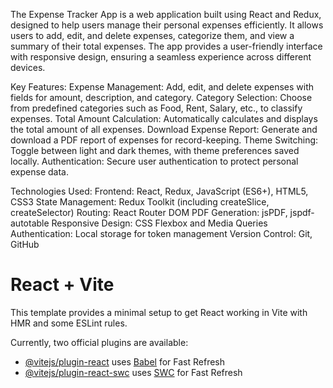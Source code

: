 The Expense Tracker App is a web application built using React and Redux, designed to help users manage their personal expenses efficiently. It allows users to add, edit, and delete expenses, categorize them, and view a summary of their total expenses. The app provides a user-friendly interface with responsive design, ensuring a seamless experience across different devices.


Key Features:
Expense Management: Add, edit, and delete expenses with fields for amount, description, and category.
Category Selection: Choose from predefined categories such as Food, Rent, Salary, etc., to classify expenses.
Total Amount Calculation: Automatically calculates and displays the total amount of all expenses.
Download Expense Report: Generate and download a PDF report of expenses for record-keeping.
Theme Switching: Toggle between light and dark themes, with theme preferences saved locally.
Authentication: Secure user authentication to protect personal expense data.

Technologies Used:
Frontend: React, Redux, JavaScript (ES6+), HTML5, CSS3
State Management: Redux Toolkit (including createSlice, createSelector)
Routing: React Router DOM
PDF Generation: jsPDF, jspdf-autotable
Responsive Design: CSS Flexbox and Media Queries
Authentication: Local storage for token management
Version Control: Git, GitHub


# React + Vite

This template provides a minimal setup to get React working in Vite with HMR and some ESLint rules.

Currently, two official plugins are available:

- [@vitejs/plugin-react](https://github.com/vitejs/vite-plugin-react/blob/main/packages/plugin-react/README.md) uses [Babel](https://babeljs.io/) for Fast Refresh
- [@vitejs/plugin-react-swc](https://github.com/vitejs/vite-plugin-react-swc) uses [SWC](https://swc.rs/) for Fast Refresh
